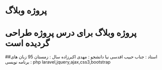 # پروژه وبلاگ
# پروژه وبلاگ برای درس پروژه طراحی گردیده است
##استاد : جناب حبیب اقدسی نیا
دانشجو : مهدی اکبرزاده
سال : زمستان 95
زبان های برنامه نویسی : php laravel,jquery,ajax,css3,bootstrap
